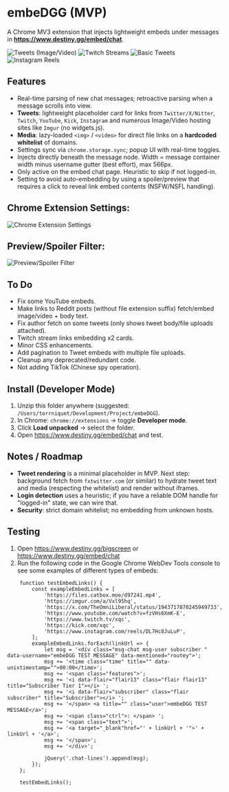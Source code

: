 # embeDGG (MVP)

A Chrome MV3 extension that injects lightweight embeds under messages in **https://www.destiny.gg/embed/chat**.


![Tweets (Image/Video)](images/tweet_attachment.png) ![Twitch Streams](images/twitch_stream.png)
![Basic Tweets](images/tweet_basic.png) ![Instagram Reels](images/instagram_reels.png)


## Features
- Real-time parsing of new chat messages; retroactive parsing when a message scrolls into view.
- **Tweets**: lightweight placeholder card for links from `Twitter/X/Nitter`, `Twitch`, `YouTube`, `Kick`, `Instagram` and numerous Image/Video hosting sites like `Imgur` (no widgets.js).
- **Media**: lazy-loaded `<img>` / `<video>` for direct file links on a **hardcoded whitelist** of domains.
- Settings sync via `chrome.storage.sync`; popup UI with real-time toggles.
- Injects directly beneath the message node. Width = message container width minus username gutter (best effort), max 566px.
- Only active on the embed chat page. Heuristic to skip if not logged-in.
- Setting to avoid auto-embedding by using a spoiler/preview that requires a click to reveal link embed contents (NSFW/NSFL handling).


## Chrome Extension Settings:
![Chrome Extension Settings](images/extension_settings.png)


## Preview/Spoiler Filter:
![Preview/Spoiler Filter](images/tweet_preview.png)


## To Do
- Fix some YouTube embeds.
- Make links to Reddit posts (without file extension suffix) fetch/embed image/video + body text.
- Fix author fetch on some tweets (only shows tweet body/file uploads attached).
- Twitch stream links embedding x2 cards.
- Minor CSS enhancements.
- Add pagination to Tweet embeds with multiple file uploads.
- Cleanup any deprecated/redundant code.
- Not adding TikTok (Chinese spy operation).


## Install (Developer Mode)
1. Unzip this folder anywhere (suggested: `/Users/torrniquet/Development/Project/embeDGG`).
2. In Chrome: `chrome://extensions` → toggle **Developer mode**.
3. Click **Load unpacked** → select the folder.
4. Open https://www.destiny.gg/embed/chat and test.


## Notes / Roadmap
- **Tweet rendering** is a minimal placeholder in MVP. Next step: background fetch from `fxtwitter.com` (or similar) to hydrate tweet text and media (respecting the whitelist) and render without iframes.
- **Login detection** uses a heuristic; if you have a reliable DOM handle for "logged-in" state, we can wire that.
- **Security**: strict domain whitelist; no embedding from unknown hosts.


## Testing
1. Open https://www.destiny.gg/bigscreen or https://www.destiny.gg/embed/chat
2. Run the following code in the Google Chrome WebDev Tools console to see some examples of different types of embeds:

```
    function testEmbedLinks() {
        const exampleEmbedLinks = [
            'https://files.catbox.moe/d97241.mp4',
            'https://imgur.com/a/Vxl95hq',
            'https://x.com/TheOmniLiberal/status/1943717870245949733',
            'https://www.youtube.com/watch?v=fzVHs6XmK-E',
            'https://www.twitch.tv/xqc',
            'https://kick.com/xqc',
            'https://www.instagram.com/reels/DL7Hc8JuLuP',
        ];
        exampleEmbedLinks.forEach(linkUrl => {
            let msg = '<div class="msg-chat msg-user subscriber " data-username="embeDGG TEST MESSAGE" data-mentioned="routey">';
            msg += '<time class="time" title="" data-unixtimestamp="">00:00</time>';
            msg += '<span class="features">';
            msg += '<i data-flair="flair13" class="flair flair13" title="Subscriber Tier 1"></i> ';
            msg += '<i data-flair="subscriber" class="flair subscriber" title="Subscriber"></i> ';
            msg += '</span> <a title="" class="user">embeDGG TEST MESSAGE</a>';
            msg += '<span class="ctrl">: </span> ';
            msg += '<span class="text">';
            msg += '<a target="_blank"href="' + linkUrl + '">' + linkUrl + '</a>';
            msg += '</span>';
            msg += '</div>';

            jQuery('.chat-lines').append(msg);
        });
    };

    testEmbedLinks();
```
